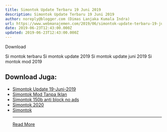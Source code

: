```yaml
---
title: Simontok Update Terbaru 19 Juni 2019
description: Simontok Update Terbaru 19 Juni 2019
author: noreply@blogger.com (Dimas Lanjaka Kumala Indra)
url: https://www.webmanajemen.com/2019/06/simontok-update-terbaru-19-juni-2019.html
date: 2019-06-23T12:43:00.000Z
updated: 2019-06-23T12:43:00.000Z
---
```


Download 

 Si montok terbaru
 Si montok update 2019
 Si montok update juni 2019
 Si montok mod 2019


## Download Juga:
- [Simontok Update 19-Juni-2019](/2019/06/simontok-update-terbaru-19-juni-2019.md)
- [Simontok Mod Tanpa Iklan](/2018/11/download-simontok-mod-no-ads-tanpa-iklan.md)
- [Simontok 150b anti block no ads](/2019/07/si-montok-150b-anti-block-no-ads.md)
- [Simontok 2020](https://sfile.mobi/1wLSds1DBW3)
- [Simontok](https://sfile.mobi/7vXO7p3V6MG)<hr/> <a href="https://www.webmanajemen.com/2019/06/simontok-update-terbaru-19-juni-2019.html" rel="follow" class="button" id="read-more">Read More</a>